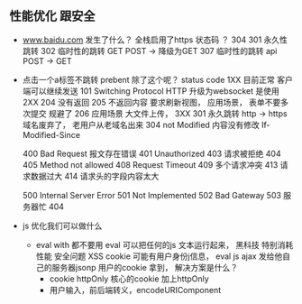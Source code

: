## 性能优化 跟安全

    
- www.baidu.com 发生了什么？
    全栈启用了https
    状态码 ？ 
    304 
    301 永久性跳转
    302 临时性的跳转
        GET
        POST -> 降级为GET
    307 临时性的跳转
        api POST -> GET
- 点击一个a标签不跳转
    prebent 除了这个呢？ status code
    1XX 目前正常 客户端可以继续发送
    101 Switching Protocol 
    HTTP 升级为websocket 是使用
    2XX 204 没有返回
    205 不返回内容 要求刷新视图， 应用场景， 表单不要多次提交 规避了
    206 应用场景 大文件上传， 
    3XX 
    301 永久跳转 http -> https 域名废弃了， 老用户从老域名出来
    304 not Modified 内容没有修改
        If-Modified-Since 

    400 Bad Request 报文存在错误
    401 Unauthorized
    403 请求被拒绝
    404
    405 Method not allowed
    408 Request Timeout
    409 多个请求冲突
    413 请求数据过大
    414 请求头的字段内容太大

    500 Internal Server Error
    501 Not Implemented
    502 Bad  Gateway
    503  服务器忙
    404

- js 优化我们可以做什么
    - eval with 都不要用
    eval 可以把任何的js 文本运行起来， 黑科技
    特别消耗性能
    安全问题 XSS 
    cookie 可能有用户身份j信息， eval js ajax 发给他自己的服务器jsonp
    用户的cookie 拿到， 
    解决方案是什么？
        - cookie httpOnly  核心的cookie 加上httpOnly 
        - 用户输入，前后端转义，encodeURIComponent <script> '' 
    - 加载的顺序
        css head 尽快看到页面 
        script 阻塞？ defer <script src="" defer >
        因为 js 动态的代码 动态操作dom 下载且执行完毕 
        下载， 放在body 尾部 阻塞
        css 雪碧图，现在还有必要吗？ http 请求少，缺点是， 第一次下载的时候有点慢 css background-position
    ali iconfont 为什么不会影响性能  cdn  字体 阿里， 部署cdn集群 img1.taobao.com
    背景图 直接img  src="" 增加了 http请求  没有http 请求， webpack base64
    如果有请求， http协议更新了 对他的支持，0.9 1.0 1.1 2.0 3.0

- JS 动画优化， requestAnimationFrame

